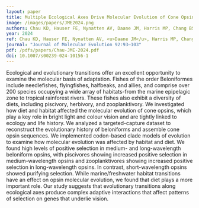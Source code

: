 ```yaml
---
layout: paper
title: Multiple Ecological Axes Drive Molecular Evolution of Cone Opsins in Beloniform Fishes
image: /images/papers/JME2024.png
authors: Chau KD, Hauser FE, Nynatten AV, Daane JM, Harris MP, Chang BSW, Lovejoy NR
year: 2024
ref: Chau KD, Hauser FE, Nynatten AV, <u>Daane JM</u>, Harris MP, Chang BSW, Lovejoy NR. 2024. <i>Journal of Molecular Evolution</i> 92:93–103.
journal: "Journal of Molecular Evolution 92:93–103"
pdf: /pdfs/papers/Chau-JME-2024.pdf
doi: 10.1007/s00239-024-10156-1
---
```


Ecological and evolutionary transitions offer an excellent opportunity to examine the molecular basis of adaptation. Fishes of the order Beloniformes include needlefishes, flyingfishes, halfbeaks, and allies, and comprise over 200 species occupying a wide array of habitats-from the marine epipelagic zone to tropical rainforest rivers. These fishes also exhibit a diversity of diets, including piscivory, herbivory, and zooplanktivory. We investigated how diet and habitat affected the molecular evolution of cone opsins, which play a key role in bright light and colour vision and are tightly linked to ecology and life history. We analyzed a targeted-capture dataset to reconstruct the evolutionary history of beloniforms and assemble cone opsin sequences. We implemented codon-based clade models of evolution to examine how molecular evolution was affected by habitat and diet. We found high levels of positive selection in medium- and long-wavelength beloniform opsins, with piscivores showing increased positive selection in medium-wavelength opsins and zooplanktivores showing increased positive selection in long-wavelength opsins. In contrast, short-wavelength opsins showed purifying selection. While marine/freshwater habitat transitions have an effect on opsin molecular evolution, we found that diet plays a more important role. Our study suggests that evolutionary transitions along ecological axes produce complex adaptive interactions that affect patterns of selection on genes that underlie vision.
